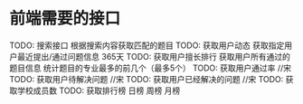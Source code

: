# 前端需要的接口

TODO: 搜索接口 根据搜索内容获取匹配的题目
TODO: 获取用户动态 获取指定用户最近提出/通过问题信息 365天
TODO: 获取用户擅长排行 获取用户所有通过的题目信息 统计题目的专业最多的前几个（最多5个）
TODO: 获取用户通过率         //宋
TODO: 获取用户待解决问题     //宋
TODO: 获取用户已经解决的问题 //宋
TODO: 获取学校成员数
TODO: 获取排行榜 日榜 周榜 月榜